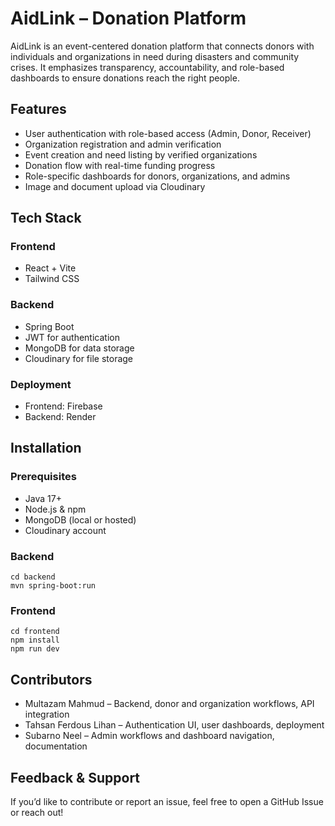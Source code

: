 # AidLink – Donation Platform

AidLink is an event-centered donation platform that connects donors with individuals and organizations in need during disasters and community crises. It emphasizes transparency, accountability, and role-based dashboards to ensure donations reach the right people.

## Features

* User authentication with role-based access (Admin, Donor, Receiver)
* Organization registration and admin verification
* Event creation and need listing by verified organizations
* Donation flow with real-time funding progress
* Role-specific dashboards for donors, organizations, and admins
* Image and document upload via Cloudinary

## Tech Stack

### Frontend
* React + Vite
* Tailwind CSS

### Backend
* Spring Boot
* JWT for authentication
* MongoDB for data storage
* Cloudinary for file storage

### Deployment

* Frontend: Firebase
* Backend: Render

## Installation

### Prerequisites
* Java 17+
* Node.js & npm
* MongoDB (local or hosted)
* Cloudinary account

### Backend

```
cd backend
mvn spring-boot:run
```

### Frontend

```
cd frontend
npm install
npm run dev
```

## Contributors

* Multazam Mahmud – Backend, donor and organization workflows, API integration
* Tahsan Ferdous Lihan – Authentication UI, user dashboards, deployment
* Subarno Neel – Admin workflows and dashboard navigation, documentation

## Feedback & Support

If you’d like to contribute or report an issue, feel free to open a GitHub Issue or reach out!
